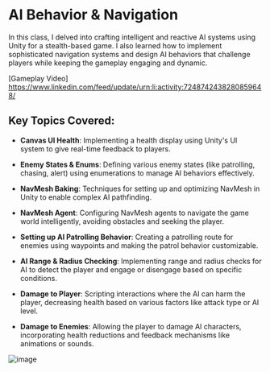 # AI Behavior & Navigation

In this class, I delved into crafting intelligent and reactive AI systems using Unity for a stealth-based game. I also learned how to implement sophisticated navigation systems and design AI behaviors that challenge players while keeping the gameplay engaging and dynamic.

[Gameplay Video] https://www.linkedin.com/feed/update/urn:li:activity:7248742438280859648/

## Key Topics Covered:

- **Canvas UI Health**: Implementing a health display using Unity's UI system to give real-time feedback to players.

- **Enemy States & Enums**: Defining various enemy states (like patrolling, chasing, alert) using enumerations to manage AI behaviors effectively.

- **NavMesh Baking**: Techniques for setting up and optimizing NavMesh in Unity to enable complex AI pathfinding.

- **NavMesh Agent**: Configuring NavMesh agents to navigate the game world intelligently, avoiding obstacles and seeking the player.

- **Setting up AI Patrolling Behavior**: Creating a patrolling route for enemies using waypoints and making the patrol behavior customizable.

- **AI Range & Radius Checking**: Implementing range and radius checks for AI to detect the player and engage or disengage based on specific conditions.

- **Damage to Player**: Scripting interactions where the AI can harm the player, decreasing health based on various factors like attack type or AI level.

- **Damage to Enemies**: Allowing the player to damage AI characters, incorporating health reductions and feedback mechanisms like animations or sounds.

![image](https://github.com/user-attachments/assets/6d648945-c454-4660-a8bc-f639ce7249bb)


